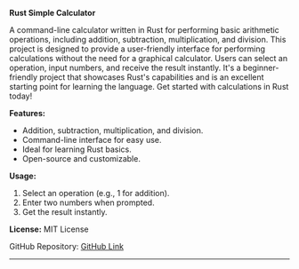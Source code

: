
**Rust Simple Calculator**

A command-line calculator written in Rust for performing basic arithmetic operations, including addition, subtraction, multiplication, and division. This project is designed to provide a user-friendly interface for performing calculations without the need for a graphical calculator. Users can select an operation, input numbers, and receive the result instantly. It's a beginner-friendly project that showcases Rust's capabilities and is an excellent starting point for learning the language. Get started with calculations in Rust today!

**Features:**
- Addition, subtraction, multiplication, and division.
- Command-line interface for easy use.
- Ideal for learning Rust basics.
- Open-source and customizable.

**Usage:**
1. Select an operation (e.g., 1 for addition).
2. Enter two numbers when prompted.
3. Get the result instantly.

**License:** MIT License

GitHub Repository: [GitHub Link](https://github.com/divya-r-b/simple_calculator)

---


